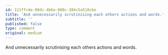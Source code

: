 ```yaml
---
id: 111ffc4e-08dc-4b6a-800c-384c5a518cbe
title: 'And unnecessarily scrutinising each others actions and words.'
subtitle: ''
published: false
type: comment
original: medium
---
```




And unnecessarily scrutinising each others actions and words.

